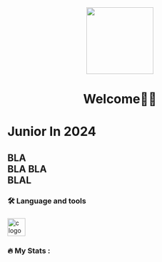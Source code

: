 <div align="center">
  <img height="150" src="https://4kwallpapers.com/images/walls/thumbs/19694.jpg"  />
</div>


<h1 align="center">Welcome🤠👾</h1>

###

<h1 align="left">Junior  In 2024</h1>

###

<h2 align="left">BLA <br>BLA BLA <br>BLAL</h2>

###

<h3 align="left">🛠 Language and tools</h3>

###

<div align="left">
  <img src="https://cdn.jsdelivr.net/gh/devicons/devicon/icons/c/c-original.svg" height="40" alt="c logo"  />
</div>

###

<h3 align="left">🔥   My Stats :</h3>

###
